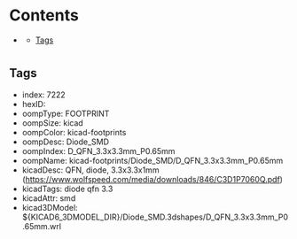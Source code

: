 



Contents
========

* [](#)
	* [Tags](#tags)

# 

## Tags

- index: 7222
- hexID: 
- oompType: FOOTPRINT
- oompSize: kicad
- oompColor: kicad-footprints
- oompDesc: Diode_SMD
- oompIndex: D_QFN_3.3x3.3mm_P0.65mm
- oompName: kicad-footprints/Diode_SMD/D_QFN_3.3x3.3mm_P0.65mm
- kicadDesc: QFN, diode, 3.3x3.3x1mm (https://www.wolfspeed.com/media/downloads/846/C3D1P7060Q.pdf)
- kicadTags: diode qfn 3.3
- kicadAttr: smd
- kicad3DModel: ${KICAD6_3DMODEL_DIR}/Diode_SMD.3dshapes/D_QFN_3.3x3.3mm_P0.65mm.wrl
